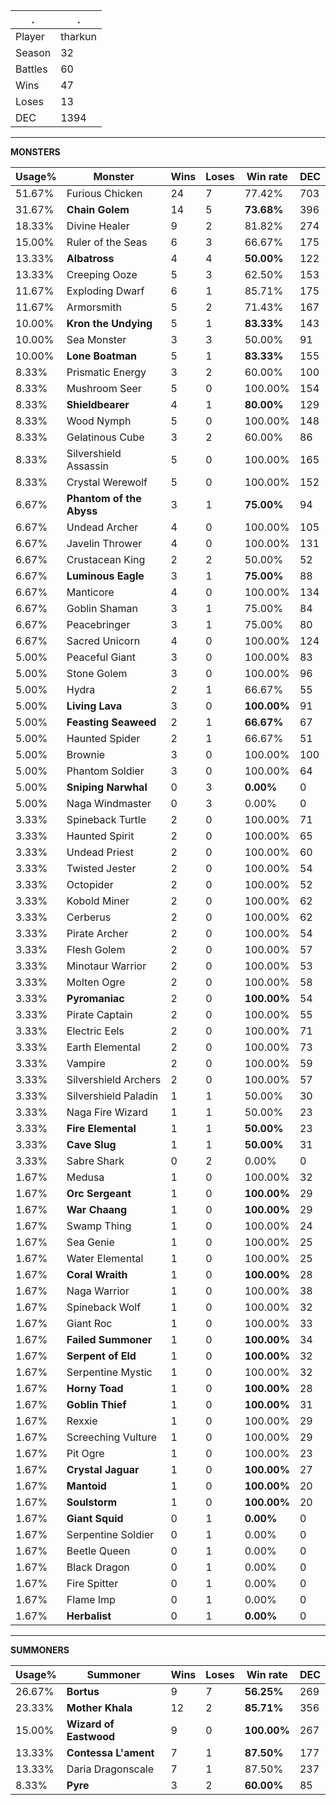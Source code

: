 .|.
|-|-
Player|tharkun
Season|32
Battles|60
Wins|47
Loses|13
DEC|1394

---
**MONSTERS**

Usage%|Monster|Wins|Loses|Win rate|DEC|
-|-|-|-|-|-|
51.67%|Furious Chicken|24|7|77.42%|703|
31.67%|**Chain Golem**|14|5|**73.68%**|396|
18.33%|Divine Healer|9|2|81.82%|274|
15.00%|Ruler of the Seas|6|3|66.67%|175|
13.33%|**Albatross**|4|4|**50.00%**|122|
13.33%|Creeping Ooze|5|3|62.50%|153|
11.67%|Exploding Dwarf|6|1|85.71%|175|
11.67%|Armorsmith|5|2|71.43%|167|
10.00%|**Kron the Undying**|5|1|**83.33%**|143|
10.00%|Sea Monster|3|3|50.00%|91|
10.00%|**Lone Boatman**|5|1|**83.33%**|155|
8.33%|Prismatic Energy|3|2|60.00%|100|
8.33%|Mushroom Seer|5|0|100.00%|154|
8.33%|**Shieldbearer**|4|1|**80.00%**|129|
8.33%|Wood Nymph|5|0|100.00%|148|
8.33%|Gelatinous Cube|3|2|60.00%|86|
8.33%|Silvershield Assassin|5|0|100.00%|165|
8.33%|Crystal Werewolf|5|0|100.00%|152|
6.67%|**Phantom of the Abyss**|3|1|**75.00%**|94|
6.67%|Undead Archer|4|0|100.00%|105|
6.67%|Javelin Thrower|4|0|100.00%|131|
6.67%|Crustacean King|2|2|50.00%|52|
6.67%|**Luminous Eagle**|3|1|**75.00%**|88|
6.67%|Manticore|4|0|100.00%|134|
6.67%|Goblin Shaman|3|1|75.00%|84|
6.67%|Peacebringer|3|1|75.00%|80|
6.67%|Sacred Unicorn|4|0|100.00%|124|
5.00%|Peaceful Giant|3|0|100.00%|83|
5.00%|Stone Golem|3|0|100.00%|96|
5.00%|Hydra|2|1|66.67%|55|
5.00%|**Living Lava**|3|0|**100.00%**|91|
5.00%|**Feasting Seaweed**|2|1|**66.67%**|67|
5.00%|Haunted Spider|2|1|66.67%|51|
5.00%|Brownie|3|0|100.00%|100|
5.00%|Phantom Soldier|3|0|100.00%|64|
5.00%|**Sniping Narwhal**|0|3|**0.00%**|0|
5.00%|Naga Windmaster|0|3|0.00%|0|
3.33%|Spineback Turtle|2|0|100.00%|71|
3.33%|Haunted Spirit|2|0|100.00%|65|
3.33%|Undead Priest|2|0|100.00%|60|
3.33%|Twisted Jester|2|0|100.00%|54|
3.33%|Octopider|2|0|100.00%|52|
3.33%|Kobold Miner|2|0|100.00%|62|
3.33%|Cerberus|2|0|100.00%|62|
3.33%|Pirate Archer|2|0|100.00%|54|
3.33%|Flesh Golem|2|0|100.00%|57|
3.33%|Minotaur Warrior|2|0|100.00%|53|
3.33%|Molten Ogre|2|0|100.00%|58|
3.33%|**Pyromaniac**|2|0|**100.00%**|54|
3.33%|Pirate Captain|2|0|100.00%|55|
3.33%|Electric Eels|2|0|100.00%|71|
3.33%|Earth Elemental|2|0|100.00%|73|
3.33%|Vampire|2|0|100.00%|59|
3.33%|Silvershield Archers|2|0|100.00%|57|
3.33%|Silvershield Paladin|1|1|50.00%|30|
3.33%|Naga Fire Wizard|1|1|50.00%|23|
3.33%|**Fire Elemental**|1|1|**50.00%**|23|
3.33%|**Cave Slug**|1|1|**50.00%**|31|
3.33%|Sabre Shark|0|2|0.00%|0|
1.67%|Medusa|1|0|100.00%|32|
1.67%|**Orc Sergeant**|1|0|**100.00%**|29|
1.67%|**War Chaang**|1|0|**100.00%**|29|
1.67%|Swamp Thing|1|0|100.00%|24|
1.67%|Sea Genie|1|0|100.00%|25|
1.67%|Water Elemental|1|0|100.00%|25|
1.67%|**Coral Wraith**|1|0|**100.00%**|28|
1.67%|Naga Warrior|1|0|100.00%|38|
1.67%|Spineback Wolf|1|0|100.00%|32|
1.67%|Giant Roc|1|0|100.00%|33|
1.67%|**Failed Summoner**|1|0|**100.00%**|34|
1.67%|**Serpent of Eld**|1|0|**100.00%**|32|
1.67%|Serpentine Mystic|1|0|100.00%|32|
1.67%|**Horny Toad**|1|0|**100.00%**|28|
1.67%|**Goblin Thief**|1|0|**100.00%**|31|
1.67%|Rexxie|1|0|100.00%|29|
1.67%|Screeching Vulture|1|0|100.00%|29|
1.67%|Pit Ogre|1|0|100.00%|23|
1.67%|**Crystal Jaguar**|1|0|**100.00%**|27|
1.67%|**Mantoid**|1|0|**100.00%**|20|
1.67%|**Soulstorm**|1|0|**100.00%**|20|
1.67%|**Giant Squid**|0|1|**0.00%**|0|
1.67%|Serpentine Soldier|0|1|0.00%|0|
1.67%|Beetle Queen|0|1|0.00%|0|
1.67%|Black Dragon|0|1|0.00%|0|
1.67%|Fire Spitter|0|1|0.00%|0|
1.67%|Flame Imp|0|1|0.00%|0|
1.67%|**Herbalist**|0|1|**0.00%**|0|

---
**SUMMONERS**

Usage%|Summoner|Wins|Loses|Win rate|DEC|
-|-|-|-|-|-|
26.67%|**Bortus**|9|7|**56.25%**|269|
23.33%|**Mother Khala**|12|2|**85.71%**|356|
15.00%|**Wizard of Eastwood**|9|0|**100.00%**|267|
13.33%|**Contessa L'ament**|7|1|**87.50%**|177|
13.33%|Daria Dragonscale|7|1|87.50%|237|
8.33%|**Pyre**|3|2|**60.00%**|85|
